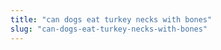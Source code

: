 ```yaml
---
title: "can dogs eat turkey necks with bones"
slug: "can-dogs-eat-turkey-necks-with-bones"
---
```


